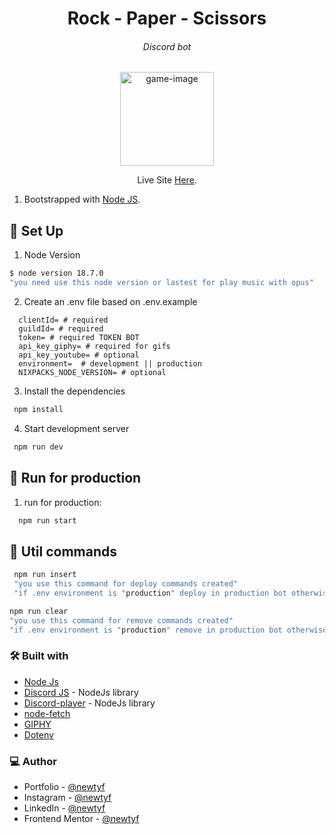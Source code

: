 <h1 align="center">Rock - Paper - Scissors</h1>
<h6 align="center">Discord bot</h6>

<div align="center"><img src="https://user-images.githubusercontent.com/87625663/232165199-88c5f0b2-a210-48ea-ab99-1d546728f4c1.png" alt="game-image" width="150" /></div>

<p align="center">Live Site <a href="https://rps.newtyf.com/">Here</a>.</p>


1. Bootstrapped with [Node JS](https://nodejs.org/en).

## 👾 Set Up

1. Node Version

  ```sh
  $ node version 18.7.0
  "you need use this node version or lastest for play music with opus"
  ```
  
2. Create an .env file based on .env.example

  ```env
    clientId= # required
    guildId= # required
    token= # required TOKEN BOT
    api_key_giphy= # required for gifs
    api_key_youtube= # optional
    environment=  # development || production
    NIXPACKS_NODE_VERSION= # optional
  ```

3. Install the dependencies

  ```sh
   npm install
   ```

4. Start development server

  ```sh
   npm run dev
   ```

## 👾 Run for production

1. run for production:

 ```sh
   npm run start
   ``` 
   
## 👾 Util commands

  ```sh
   npm run insert
   "you use this command for deploy commands created"
   "if .env environment is "production" deploy in production bot otherwise in dev environment"
   ``` 
   
   ```sh
   npm run clear
   "you use this command for remove commands created"
   "if .env environment is "production" remove in production bot otherwise in dev environment"
   ``` 

  

### 🛠 Built with

- [Node Js](https://nodejs.org/en)
- [Discord JS](https://discord.js.org/#/) - NodeJs library
- [Discord-player](https://www.npmjs.com/package/discord-player) - NodeJs library
- [node-fetch](https://www.npmjs.com/package/node-fetch)
- [GIPHY](https://developers.giphy.com/)
- [Dotenv](https://www.npmjs.com/package/dotenv)

### 💻 Author

- Portfolio - [@newtyf](https://linksnewt.netlify.app/3LVx-w)
- Instagram - [@newtyf](https://www.instagram.com/newt_yf/)
- LinkedIn - [@newtyf](https://www.linkedin.com/in/axel-mu%C3%B1oz/)
- Frontend Mentor - [@newtyf](https://www.frontendmentor.io/profile/TREz-bits)
